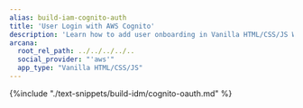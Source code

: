 ```yaml
---
alias: build-iam-cognito-auth
title: 'User Login with AWS Cognito'
description: 'Learn how to add user onboarding in Vanilla HTML/CSS/JS Web3 apps using custom login UI and Cognito as the custom IAM provider.'
arcana:
  root_rel_path: ../../../../..
  social_provider: "'aws'"
  app_type: "Vanilla HTML/CSS/JS"
---
```


{%include "./text-snippets/build-idm/cognito-oauth.md" %}